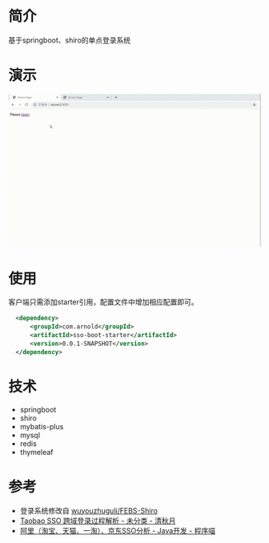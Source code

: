 # 简介
基于springboot、shiro的单点登录系统

# 演示
![](https://raw.githubusercontent.com/4rnold/Blog/pic/img/QQ%E5%BD%95%E5%B1%8F20200229154121.gif)

# 使用
客户端只需添加starter引用，配置文件中增加相应配置即可。
```xml
  <dependency>
      <groupId>com.arnold</groupId>
      <artifactId>sso-boot-starter</artifactId>
      <version>0.0.1-SNAPSHOT</version>
  </dependency>
```

# 技术
- springboot
- shiro
- mybatis-plus
- mysql
- redis
- thymeleaf

# 参考
- 登录系统修改自 [wuyouzhuguli/FEBS-Shiro](https://github.com/wuyouzhuguli/FEBS-Shiro)
- [Taobao SSO 跨域登录过程解析 - 未分类 - 清秋月](https://discourse.qingqiuyue.com/t/topic/347/1)
- [阿里（淘宝、天猫、一淘）、京东SSO分析 - Java开发 - 程序喵](http://www.ibloger.net/article/3052.html)
